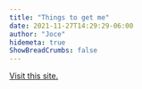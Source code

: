 ```yaml
---
title: "Things to get me"
date: 2021-11-27T14:29:29-06:00
author: "Joce"
hidemeta: true
ShowBreadCrumbs: false
---
```


[Visit this site.](https://www.thingstogetme.com/270184af1ef1)